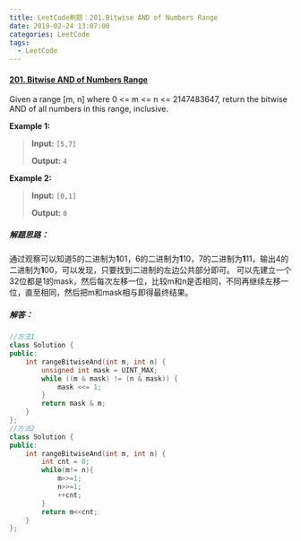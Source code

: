 ```yaml
---
title: LeetCode刷题：201.Bitwise AND of Numbers Range
date: 2019-02-24 13:07:00
categories: LeetCode
tags:
  - LeetCode
---
```

#### [201\. Bitwise AND of Numbers Range](https://leetcode-cn.com/problems/bitwise-and-of-numbers-range/)
Given a range [m, n] where 0 <= m <= n <= 2147483647, return the bitwise AND of all numbers in this range, inclusive.

**Example 1:**
>**Input:** `[5,7]`
>
>**Output:** `4`

**Example 2:**
>**Input:** `[0,1]`
>
>**Output:** `0`

##### 解题思路：
通过观察可以知道5的二进制为**1**01，6的二进制为**1**10，7的二进制为**1**11，输出4的二进制为**1**00，可以发现，只要找到二进制的左边公共部分即可。
可以先建立一个32位都是1的mask，然后每次左移一位，比较m和n是否相同，不同再继续左移一位，直至相同，然后把m和mask相与即得最终结果。
##### 解答：
```cpp
//方法1
class Solution {
public:
	int rangeBitwiseAnd(int m, int n) {
		unsigned int mask = UINT_MAX;
		while ((m & mask) != (n & mask)) {
			mask <<= 1;
		}
		return mask & m;
	}
};
//方法2
class Solution {
public:
    int rangeBitwiseAnd(int m, int n) {
        int cnt = 0;
        while(m!= n){
            m>>=1;
            n>>=1;
            ++cnt;
        }
        return m<<cnt;
    }
};
```